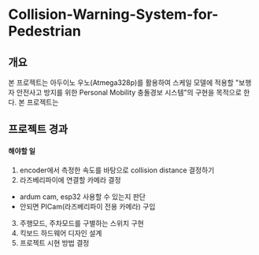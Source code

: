 # Collision-Warning-System-for-Pedestrian
## 개요
본 프로젝트는 아두이노 우노(Atmega328p)를 활용하여 스케일 모델에 적용할 "보행자 안전사고 방지를 위한 Personal Mobility 충돌경보 시스템"의 구현을 목적으로 한다. 본 프로젝트는 
## 프로젝트 경과
#### 해야할 일 
1. encoder에서 측정한 속도를 바탕으로 collision distance 결정하기
2. 라즈베리파이에 연결할 카메라 결정
- ardum cam, esp32 사용할 수 있는지 판단
- 안되면 PICam(라즈베리파이 전용 카메라) 구입
3. 주행모드, 주차모드를 구별하는 스위치 구현
4. 킥보드 하드웨어 디자인 설계
5. 프로젝트 시현 방법 결정

